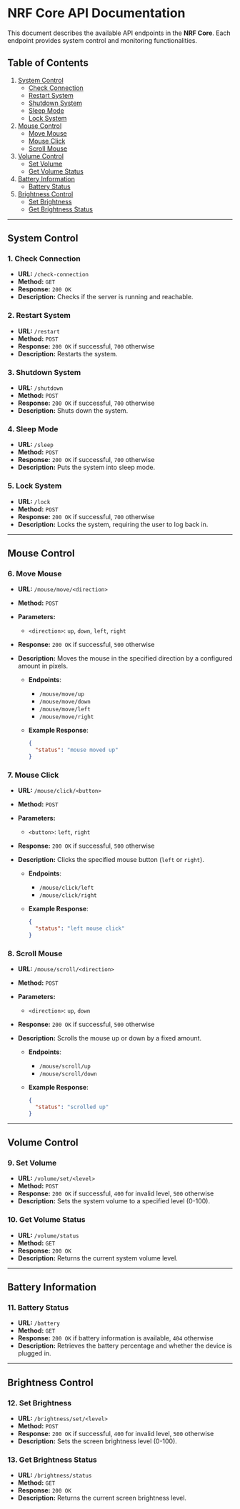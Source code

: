 # NRF Core API Documentation

This document describes the available API endpoints in the **NRF Core**. Each endpoint provides system control and monitoring functionalities.

## Table of Contents

1. [System Control](#system-control)
    - [Check Connection](#1-check-connection)
    - [Restart System](#2-restart-system)
    - [Shutdown System](#3-shutdown-system)
    - [Sleep Mode](#4-sleep-mode)
    - [Lock System](#5-lock-system)
2. [Mouse Control](#mouse-control)
    - [Move Mouse](#6-move-mouse)
    - [Mouse Click](#7-mouse-click)
    - [Scroll Mouse](#8-scroll-mouse)
3. [Volume Control](#volume-control)
    - [Set Volume](#9-set-volume)
    - [Get Volume Status](#10-get-volume-status)
4. [Battery Information](#battery-information)
    - [Battery Status](#11-battery-status)
5. [Brightness Control](#brightness-control)
    - [Set Brightness](#12-set-brightness)
    - [Get Brightness Status](#13-get-brightness-status)

---

## System Control

### 1. Check Connection
- **URL:** `/check-connection`
- **Method:** `GET`
- **Response:** `200 OK`
- **Description:** Checks if the server is running and reachable.

### 2. Restart System
- **URL:** `/restart`
- **Method:** `POST`
- **Response:** `200 OK` if successful, `700` otherwise
- **Description:** Restarts the system.

### 3. Shutdown System
- **URL:** `/shutdown`
- **Method:** `POST`
- **Response:** `200 OK` if successful, `700` otherwise
- **Description:** Shuts down the system.

### 4. Sleep Mode
- **URL:** `/sleep`
- **Method:** `POST`
- **Response:** `200 OK` if successful, `700` otherwise
- **Description:** Puts the system into sleep mode.

### 5. Lock System
- **URL:** `/lock`
- **Method:** `POST`
- **Response:** `200 OK` if successful, `700` otherwise
- **Description:** Locks the system, requiring the user to log back in.

---

## Mouse Control

### 6. Move Mouse
- **URL:** `/mouse/move/<direction>`
- **Method:** `POST`
- **Parameters:**
  - `<direction>`: `up`, `down`, `left`, `right`
- **Response:** `200 OK` if successful, `500` otherwise
- **Description:** Moves the mouse in the specified direction by a configured amount in pixels.
  
  - **Endpoints**:
    - `/mouse/move/up`
    - `/mouse/move/down`
    - `/mouse/move/left`
    - `/mouse/move/right`
  
  - **Example Response**:
    ```json
    {
      "status": "mouse moved up"
    }
    ```

### 7. Mouse Click
- **URL:** `/mouse/click/<button>`
- **Method:** `POST`
- **Parameters:**
  - `<button>`: `left`, `right`
- **Response:** `200 OK` if successful, `500` otherwise
- **Description:** Clicks the specified mouse button (`left` or `right`).
  
  - **Endpoints**:
    - `/mouse/click/left`
    - `/mouse/click/right`
  
  - **Example Response**:
    ```json
    {
      "status": "left mouse click"
    }
    ```

### 8. Scroll Mouse
- **URL:** `/mouse/scroll/<direction>`
- **Method:** `POST`
- **Parameters:**
  - `<direction>`: `up`, `down`
- **Response:** `200 OK` if successful, `500` otherwise
- **Description:** Scrolls the mouse up or down by a fixed amount.
  
  - **Endpoints**:
    - `/mouse/scroll/up`
    - `/mouse/scroll/down`
  
  - **Example Response**:
    ```json
    {
      "status": "scrolled up"
    }
    ```

---

## Volume Control

### 9. Set Volume
- **URL:** `/volume/set/<level>`
- **Method:** `POST`
- **Response:** `200 OK` if successful, `400` for invalid level, `500` otherwise
- **Description:** Sets the system volume to a specified level (0-100).

### 10. Get Volume Status
- **URL:** `/volume/status`
- **Method:** `GET`
- **Response:** `200 OK`
- **Description:** Returns the current system volume level.

---

## Battery Information

### 11. Battery Status
- **URL:** `/battery`
- **Method:** `GET`
- **Response:** `200 OK` if battery information is available, `404` otherwise
- **Description:** Retrieves the battery percentage and whether the device is plugged in.

---

## Brightness Control

### 12. Set Brightness
- **URL:** `/brightness/set/<level>`
- **Method:** `POST`
- **Response:** `200 OK` if successful, `400` for invalid level, `500` otherwise
- **Description:** Sets the screen brightness level (0-100).

### 13. Get Brightness Status
- **URL:** `/brightness/status`
- **Method:** `GET`
- **Response:** `200 OK`
- **Description:** Returns the current screen brightness level.
